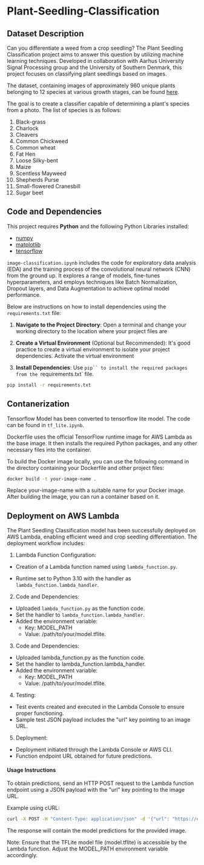 # Plant-Seedling-Classification

## Dataset Description

Can you differentiate a weed from a crop seedling? The Plant Seedling Classification project aims to answer this question by utilizing machine learning techniques. Developed in collaboration with Aarhus University Signal Processing group and the University of Southern Denmark, this project focuses on classifying plant seedlings based on images.

The dataset, containing images of approximately 960 unique plants belonging to 12 species at various growth stages, can be found [here](https://www.kaggle.com/c/plant-seedlings-classification/data).

The goal is to create a classifier capable of determining a plant's species from a photo. The list of species is as follows:

1. Black-grass
2. Charlock
3. Cleavers
4. Common Chickweed
5. Common wheat
6. Fat Hen
7. Loose Silky-bent
8. Maize
9. Scentless Mayweed
10. Shepherds Purse
11. Small-flowered Cranesbill
12. Sugar beet

## Code and Dependencies

This project requires **Python** and the following Python Libraries installed:

- [numpy](http://www.numpy.org/)
- [matplotlib](http://matplotlib.org/)
- [tensorflow](https://www.tensorflow.org/)

`image-classification.ipynb` includes the code for exploratory data analysis (EDA) and the training process of the convolutional neural network (CNN) from the ground up. It explores a range of models, fine-tunes hyperparameters, and employs techniques like Batch Normalization, Dropout layers, and Data Augmentation to achieve optimal model performance.

Below are instructions on how to install dependencies using the `requirements.txt` file:

1. **Navigate to the Project Directory**:
  Open a terminal and change your working directory to the location where your project files are

2. **Create a Virtual Environment** (Optional but Recommended): It's good practice to create a virtual environment to isolate your project dependencies. Activate the virtual environment

3. **Install Dependencies**: Use `pip`` to install the required packages from the `requirements.txt` file.

``` bash
pip install -r requirements.txt
```

## Contanerization

Tensorflow Model has been converted to tensorflow lite model. The code can be found in `tf_lite.ipynb`.

 Dockerfile uses the official TensorFlow runtime image for AWS Lambda as the base image. It then installs the required Python packages, and any other necessary files into the container.

 To build the Docker image locally, you can use the following command in the directory containing your Dockerfile and other project files:

 ``` bash
 docker build -t your-image-name .
 ```
Replace your-image-name with a suitable name for your Docker image. After building the image, you can run a container based on it.

## Deployment on AWS Lambda

The Plant Seedling Classification model has been successfully deployed on AWS Lambda, enabling efficient weed and crop seedling differentiation. The deployment workflow includes:

1. Lambda Function Configuration:

- Creation of a Lambda function named <your-function-name> using `lambda_function.py`.

- Runtime set to Python 3.10 with the handler as `lambda_function.lambda_handler`.

2. Code and Dependencies:

- Uploaded `lambda_function.py` as the function code.
- Set the handler to `lambda_function.lambda_handler`.
- Added the environment variable:
  - Key: MODEL_PATH
  - Value: /path/to/your/model.tflite.

3. Code and Dependencies:

- Uploaded lambda_function.py as the function code.
- Set the handler to lambda_function.lambda_handler.
- Added the environment variable:
    - Key: MODEL_PATH
    - Value: /path/to/your/model.tflite.

4. Testing:

- Test events created and executed in the Lambda Console to ensure proper functioning.
- Sample test JSON payload includes the "url" key pointing to an image URL.

5. Deployment:

- Deployment initiated through the Lambda Console or AWS CLI.
- Function endpoint URL obtained for future predictions.

#### Usage Instructions

To obtain predictions, send an HTTP POST request to the Lambda function endpoint using a JSON payload with the "url" key pointing to the image URL.

Example using cURL:

``` bash
curl -X POST -H "Content-Type: application/json" -d '{"url": "https://example.com/image.jpg"}' <YOUR_LAMBDA_ENDPOINT>
```
The response will contain the model predictions for the provided image.

Note: Ensure that the TFLite model file (model.tflite) is accessible by the Lambda function. Adjust the MODEL_PATH environment variable accordingly.







